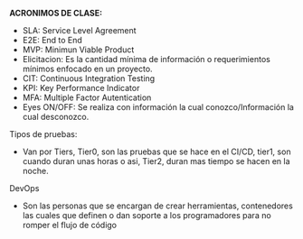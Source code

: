 **ACRONIMOS DE CLASE:**

- SLA: Service Level Agreement
- E2E: End to End
- MVP: Minimun Viable Product 
- Elicitacion: Es la cantidad mínima de información o requerimientos mínimos enfocado en un proyecto.
- CIT: Continuous Integration Testing
- KPI: Key Performance Indicator
- MFA: Multiple Factor Autentication
- Eyes  ON/OFF: Se realiza con información la cual conozco/Información la cual desconozco.

Tipos de pruebas:
- Van por Tiers, Tier0, son las pruebas que se hace en el CI/CD, tier1, son cuando duran unas horas o asi, Tier2, duran mas tiempo se hacen en la noche.

DevOps
- Son las personas que se encargan de crear herramientas, contenedores las cuales que definen o dan soporte a los programadores para no romper el flujo de código
